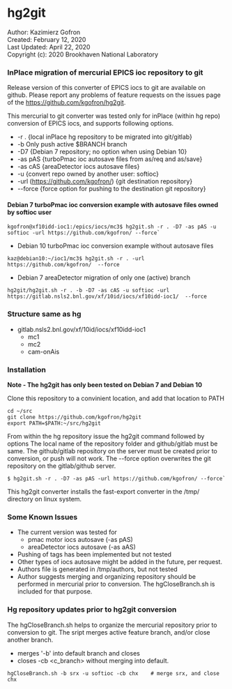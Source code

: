 # hg2git

Author: Kazimierz Gofron  
Created: February 12, 2020  
Last Updated: April 22, 2020   
Copyright (c): 2020 Brookhaven National Laboratory  

### InPlace migration of mercurial EPICS ioc repository to git

Release version of this converter of EPICS iocs to git are available on github. Please report any problems of feature requests on the issues page of the https://github.com/kgofron/hg2git.

This mercurial to git converter was tested only for inPlace (within hg repo) conversion of EPICS iocs, and supports following options.
* -r . {local inPlace hg repository to be migrated into git/gitlab}
* -b   Only push active $BRANCH branch
* -D7  {Debian 7 repository; no option when using Debian 10}
* -as pAS {turboPmac ioc autosave files from as/req and as/save}
* -as cAS {areaDetector iocs autosave files}
* -u <owner> {convert repo owned by another user: softioc} 
* -url <url> (https://github.com/kgofron/) {git destination repository}
* --force    {force option for pushing to the destination git repository}


#### Debian 7 turboPmac ioc conversion example with autosave files owned by softioc user
```
kgofron@xf10idd-ioc1:/epics/iocs/mc3$ hg2git.sh -r . -D7 -as pAS -u softioc -url https://github.com/kgofron/ --force`
```
* Debian 10 turboPmac ioc conversion example without autosave files
```
kaz@debian10:~/ioc1/mc3$ hg2git.sh -r . -url https://github.com/kgofron/  --force
```
* Debian 7 areaDetector migration of only one (active) branch
```
hg2git/hg2git.sh -r . -b -D7 -as cAS -u softioc -url https://gitlab.nsls2.bnl.gov/xf/10id/iocs/xf10idd-ioc1/  --force
```


### Structure same as hg
* gitlab.nsls2.bnl.gov/xf/10id/iocs/xf10idd-ioc1
  * mc1
  * mc2
  * cam-onAis
  
### Installation

**Note - The hg2git has only been tested on Debian 7 and Debian 10**

Clone this repository to a convinient location, and add that location to PATH
```
cd ~/src
git clone https://github.com/kgofron/hg2git
export PATH=$PATH:~/src/hg2git
```

From within the hg repository issue the hg2git command followed by options
The local name of the repository folder and github/gitlab must be same. The github/gitlab repository on the server must be created prior to conversion, or push will not work. The --force option overwrites the git repository on the gitlab/github server.
```
$ hg2git.sh -r . -D7 -as pAS -url https://github.com/kgofron/ --force`
```
This hg2git converter installs the fast-export converter in the /tmp/ directory on linux system.

### Some Known Issues
* The current version was tested for 
  * pmac motor iocs autosave (-as pAS)
  * areaDetector iocs autosave (-as aAS)
* Pushing of tags has been implemented but not tested
* Other types of iocs autosave might be added in the future, per request.
* Authors file is generated in /tmp/authors, but not tested
* Author suggests merging and organizing repository should be performed in mercurial prior to conversion. The hgCloseBranch.sh is included for that purpose.

### Hg repository updates prior to hg2git conversion
The hgCloseBranch.sh helps to organize the mercurial repository prior to conversion to git. The sript merges active feature branch, and/or close another branch.
* merges '-b' <branch> into default branch and closes <branch> 
* closes -cb <c_branch> without merging into default.
```
hgCloseBranch.sh -b srx -u softioc -cb chx    # merge srx, and close chx
```


